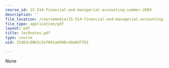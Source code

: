 ```yaml
---
course_id: 15-514-financial-and-managerial-accounting-summer-2003
description: ''
file_location: /coursemedia/15-514-financial-and-managerial-accounting-summer-2003/32d63c0063c5ef841a6998c49a8d7f81_lec9notes.pdf
file_type: application/pdf
layout: pdf
title: lec9notes.pdf
type: course
uid: 32d63c0063c5ef841a6998c49a8d7f81

---
```

None